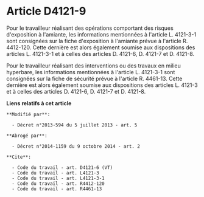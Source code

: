 # Article D4121-9

Pour le travailleur réalisant des opérations comportant des risques d'exposition à l'amiante, les informations mentionnées à
l'article L. 4121-3-1 sont consignées sur la fiche d'exposition à l'amiante prévue à l'article R. 4412-120. Cette dernière
est alors également soumise aux dispositions des articles L. 4121-3-1 et à celles des articles D. 4121-6, D. 4121-7 et D.
4121-8. 

Pour le travailleur réalisant des interventions ou des travaux en milieu hyperbare, les informations mentionnées à l'article
L. 4121-3-1 sont consignées sur la fiche de sécurité prévue à l'article R. 4461-13. Cette dernière est alors également
soumise aux dispositions des articles L. 4121-3 et à celles des articles D. 4121-6, D. 4121-7 et D. 4121-8.

**Liens relatifs à cet article**

	**Modifié par**:

	  - Décret n°2013-594 du 5 juillet 2013 - art. 5

	**Abrogé par**:

	  - Décret n°2014-1159 du 9 octobre 2014 - art. 2

	**Cite**:

	  - Code du travail - art. D4121-6 (VT)
	  - Code du travail - art. L4121-3
	  - Code du travail - art. L4121-3-1
	  - Code du travail - art. R4412-120
	  - Code du travail - art. R4461-13
